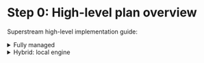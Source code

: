 # Step 0: High-level plan overview

Superstream high-level implementation guide:



<details>

<summary>Fully managed</summary>

### Step 1: Login

Upon receiving an email from Superstream, head over to the [SSM Console](https://app.superstream.ai) and log in

### Step 2: Connect

Connect at least one Kafka cluster through an API key and/or an Engine

### Step 3: Clients

Replace client packages with the equivalent SSM package.

### Step 4: Sanity checks

* Engine deployment is healthy and monitored
* Clusters are connected properly
* Optimizations are being identified and highlighted
* Client properties are retrieved and can be updated

</details>

<details>

<summary>Hybrid: local engine</summary>

### Step 1: Fill out the "Environment Readiness Checklist"

Please complete the [following checklist](https://docs.google.com/spreadsheets/d/1z-IRt6jBhMpL-T9XhL0k1hoPHgAZnlSoPh0ay2ymses/edit?usp=sharing) to ensure your environment is ready for deployment. Once finished, please share it with your success engineer.

### Step 2: Deploy the SSM engine

Deploy at least one SSM engine following the [step-by-step](step-2-engine-deployment.md) guide provided on the documentation site.

### Step 3: Head over to the SSM Console

Superstream management takes place through the [SSM console](https://app.superstream.ai).

### Step 4: Connect at least one Kafka cluster through an API key and/or an Engine

### Step 5: Client connectivity

Replace client packages with the equivalent SSM package.

### Step 6: Sanity checks

We make sure the entire deployment is resilient and works as expected:

* Engine deployment is healthy and monitored
* Clusters are connected properly
* Optimizations are being identified and highlighted
* Client properties are retrieved and can be updated

</details>
